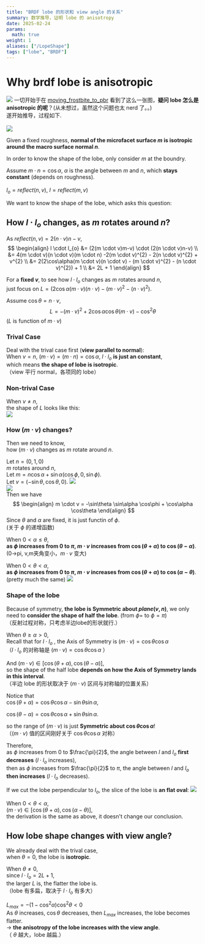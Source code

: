 ```yaml
---
title: "BRDF lobe 的形状和 view angle 的关系"
summary: 数学推导，证明 lobe 的 anisotropy
date: 2025-02-24
params:
  math: true
weight: 1
aliases: ["/LopeShape"]
tags: ["lobe", "BRDF"]
---
```


# Why brdf lobe is anisotropic
![](images/ShapeOfLobe.png)
一切开始于在 [moving_frostbite_to_pbr](https://seblagarde.wordpress.com/wp-content/uploads/2015/07/course_notes_moving_frostbite_to_pbr_v32.pdf) 看到了这么一张图，**疑问 lobe 怎么是 anisotropic 的呢**？(从未想过，虽然这个问题也太 nerd 了。。)\
遂开始推导，过程如下.\
\
![](images/Lobe.png)

Given a fixed roughness, **normal of the microfacet surface $m$ is isotropic around the macro surface normal $n$**.

In order to know the shape of the lobe, only consider $m$ at the boundry.

Assume $m \cdot n = \cos\alpha$, $\alpha$ is the angle between $m$ and $n$, which **stays constant** (depends on roughness).\
\
$l_{o} = reflect(n, v)$, $l=reflect(m,v)$

We want to know the shape of the lobe, which asks this question:
## How $l \cdot l_{o}$ changes, as $m$ rotates around $n$?
As $reflect(n,v)=2(n \cdot v)n-v$,
$$
\begin{align}
l \cdot l_{o} &= (2(m \cdot v)m-v) \cdot (2(n \cdot v)n-v) \\
	&= 4(m \cdot v)(n \cdot v)(m \cdot n) -2(m \cdot v)^{2} - 2(n \cdot v)^{2} + v^{2} \\
	&= 2(2\cos\alpha(m \cdot v)(n \cdot v) - (m \cdot v)^{2} - (n \cdot v)^{2}) + 1 \\
	&= 2L + 1
\end{align}
$$

For a **fixed $v$**, to see how $l \cdot l_{o}$ changes as $m$ rotates around $n$,\
just focus on $L=(2\cos\alpha(m \cdot v)(n \cdot v) - (m \cdot v)^{2} - (n \cdot v)^{2})$.

Assume $\cos\theta=n \cdot v$,
$$
L = -(m \cdot v)^{2} + 2\cos\alpha \cos\theta(m \cdot v) - \cos^{2}\theta
$$
($L$ is function of $m \cdot v$)

### Trival Case
Deal with the trival case first (**view parallel to normal**):\
When $v = n$, $(m \cdot v) = (m \cdot n) = \cos\alpha$, $l \cdot l_{o}$ **is just an constant**,\
which means **the shape of lobe is isotropic**.\
（view 平行 normal，各项同的 lobe）

### Non-trival Case
When $v \neq n$,\
the shape of $L$ looks like this:\
![](images/LLo.png)

### How $(m \cdot v)$ changes?
Then we need to know,\
how $(m \cdot v)$ changes as $m$ rotate around $n$.

Let $n=(0, 1, 0)$\
$m$ rotates around $n$, \
Let $m=n\cos\alpha + \sin\alpha(\cos\phi, 0, \sin\phi)$. \
Let $v=(-\sin\theta, \cos\theta,0)$.
![](images/mRotatesAroundn.png)
\
![](images/WithCoordinates.png)
\
Then we have
$$
\begin{align}
m \cdot v = -\sin\theta \sin\alpha \cos\phi + \cos\alpha \cos\theta
\end{align}
$$
Since $\theta$ and $\alpha$ are fixed, it is just functin of $\phi$.\
(关于 $\phi$ 的递增函数)

When $0 < \alpha \leq \theta$,\
**as $\phi$ increases from $0$ to $\pi$, $m \cdot v$ increases from $\cos(\theta + \alpha)$ to $\cos(\theta - \alpha)$**.\
(0->pi,  v,m夹角变小，$m \cdot v$ 变大)

When $0 < \theta < \alpha$,\
**as $\phi$ increases from $0$ to $\pi$, $m \cdot v$ increases from $\cos(\theta + \alpha)$ to $\cos(\alpha - \theta)$**. (pretty much the same)
![](images/ThetaLessThanAlpha.png)
### Shape of the lobe
Because of symmetry, **the lobe is Symmetric about $plane(v, n)$**, we only need to **consider the shape of half the lobe**. (from $\phi=$ to $\phi = \pi$)\
（反射过程对称，只考虑半边lobe的形状就行.）

When $\theta \geq \alpha > 0$,\
Recall that for $l \cdot l_{o}$ , the Axis of Symmetry is $(m \cdot v)=\cos\theta \cos\alpha$\
（$l \cdot l_{o}$ 的对称轴是 $(m \cdot v)=\cos\theta \cos\alpha$ ）

And $(m \cdot v) \in[\cos(\theta+\alpha), \cos(\theta-\alpha)]$, \
so the shape of the half lobe **depends on how the Axis of Symmetry lands in this interval**.\
（半边 lobe 的形状取决于 $(m \cdot v)$ 区间与对称轴的位置关系）

Notice that\
$\cos(\theta+\alpha)=\cos\theta \cos\alpha-\sin\theta \sin\alpha$,

$\cos(\theta-\alpha)=\cos\theta \cos\alpha + \sin\theta \sin\alpha$.

so the range of $(m \cdot v)$ is just **Symmetric about $\cos\theta \cos\alpha$**!\
（$(m \cdot v)$ 值的区间刚好关于 $\cos\theta \cos\alpha$ 对称）

Therefore,\
as $\phi$ increases from $0$ to $\frac{\pi}{2}$, the angle between $l$ and $l_{o}$ **first decreases** ($l\cdot l_{o}$ increases),\
then as $\phi$ increases from $\frac{\pi}{2}$ to $\pi$, the angle between $l$ and $l_{o}$ **then increases** ($l\cdot l_{o}$ decreases).

If we cut the lobe perpendicular to $l_{o}$, the slice of the lobe is **an flat oval**:
![](images/SliceOfLobe.png)

When $0 < \theta < \alpha$,\
$(m \cdot v) \in[\cos(\theta+\alpha), \cos(\alpha - \theta)]$,\
the derivation is the same as above, it doesn't change our conclusion.
## How lobe shape changes with view angle?
We already deal with the trival case,\
when $\theta=0$, the lobe is **isotropic**.

When $\theta \neq 0$,\
since $l \cdot l_{o}=2L + 1$,\
the larger $L$ is, the flatter the lobe is.\
（lobe 有多扁，取决于 $l \cdot l_{o}$ 有多大）

$L_{max}=-(1-\cos ^{2}\alpha)\cos ^{2}\theta < 0$\
As $\theta$ increases, $\cos\theta$ decreases, then $L_{max}$ increases, the lobe becomes flatter.\
-> **the anisotropy of the lobe increases with the view angle**.\
（ $\theta$ 越大，lobe 越扁.）


